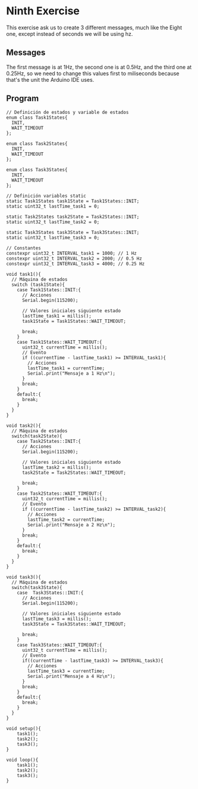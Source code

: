 # Ninth Exercise

This exercise ask us to create 3 different messages, much like the Eight one, except instead of seconds we will be using hz.

## Messages
The first message is at 1Hz, the second one is at 0.5Hz, and the third one at 0.25Hz, so we need to change this values first to miliseconds because that's the unit the Arduino IDE uses.

## Program

    // Definición de estados y variable de estados
    enum class Task1States{
      INIT,
      WAIT_TIMEOUT
    };
    
    enum class Task2States{
      INIT,
      WAIT_TIMEOUT
    };
    
    enum class Task3States{
      INIT,
      WAIT_TIMEOUT
    };
    
    // Definición variables static
    static Task1States task1State = Task1States::INIT;
    static uint32_t lastTime_task1 = 0;
    
    static Task2States task2State = Task2States::INIT;
    static uint32_t lastTime_task2 = 0;
    
    static Task3States task3State = Task3States::INIT;
    static uint32_t lastTime_task3 = 0;
    
    // Constantes
    constexpr uint32_t INTERVAL_task1 = 1000; // 1 Hz
    constexpr uint32_t INTERVAL_task2 = 2000; // 0.5 Hz
    constexpr uint32_t INTERVAL_task3 = 4000; // 0.25 Hz
    
    void task1(){
      // Máquina de estados
      switch (task1State){
        case Task1States::INIT:{
          // Acciones
          Serial.begin(115200);
    
          // Valores iniciales siguiente estado
          lastTime_task1 = millis();
          task1State = Task1States::WAIT_TIMEOUT;
    
          break;
        }
        case Task1States::WAIT_TIMEOUT:{
          uint32_t currentTime = millis();
          // Evento
          if ((currentTime - lastTime_task1) >= INTERVAL_task1){
            // Acciones
            lastTime_task1 = currentTime;
            Serial.print("Mensaje a 1 Hz\n");
          }
          break;
        }
        default:{
          break;
        }
      }
    }
    
    void task2(){
      // Máquina de estados
      switch(task2State){
        case Task2States::INIT:{
          // Acciones
          Serial.begin(115200);
    
          // Valores iniciales siguiente estado
          lastTime_task2 = millis();
          task2State = Task2States::WAIT_TIMEOUT;
    
          break;
        }
        case Task2States::WAIT_TIMEOUT:{
          uint32_t currentTime = millis();
          // Evento
          if ((currentTime - lastTime_task2) >= INTERVAL_task2){
            // Acciones
            lastTime_task2 = currentTime;
            Serial.print("Mensaje a 2 Hz\n");
          }
          break;
        }
        default:{
          break;
        }
      }
    }
    
    void task3(){
      // Máquina de estados
      switch(task3State){
        case  Task3States::INIT:{
          // Acciones
          Serial.begin(115200);
    
          // Valores iniciales siguiente estado
          lastTime_task3 = millis();
          task3State = Task3States::WAIT_TIMEOUT;
    
          break;
        }
        case Task3States::WAIT_TIMEOUT:{
          uint32_t currentTime = millis();
          // Evento
          if((currentTime - lastTime_task3) >= INTERVAL_task3){
            // Acciones
            lastTime_task3 = currentTime;
            Serial.print("Mensaje a 4 Hz\n");
          }
          break;
        }
        default:{
          break;
        }
      }
    }
    
    void setup(){
        task1();
        task2();
        task3();
    }
    
    void loop(){
        task1();
        task2();
        task3();
    }

